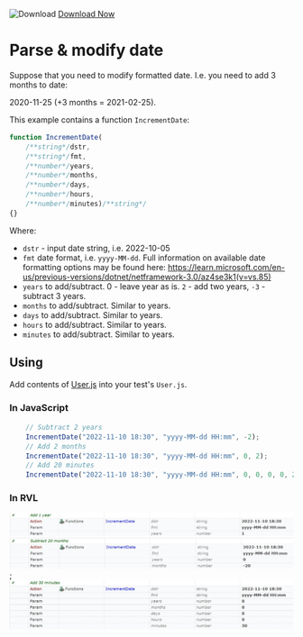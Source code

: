 ![Download](https://github.githubassets.com/images/icons/emoji/unicode/23ec.png?v8) [Download Now](https://inflectra.github.io/DownGit/#/home?url=https://github.com/Inflectra/rapise-powerpack/tree/master/IncrementDate)


# Parse & modify date

Suppose that you need to modify formatted date. I.e. you need to add 3 months to date:

2020-11-25 (+3 months = 2021-02-25).

This example contains a function `IncrementDate`:

```javascript
function IncrementDate(
	/**string*/dstr, 
	/**string*/fmt, 
	/**number*/years, 
	/**number*/months, 
	/**number*/days, 
	/**number*/hours, 
	/**number*/minutes)/**string*/
{}
```
Where:
* `dstr` - input date string, i.e. 2022-10-05
* `fmt` date format, i.e. `yyyy-MM-dd`. Full information on available date formatting options may be found here: https://learn.microsoft.com/en-us/previous-versions/dotnet/netframework-3.0/az4se3k1(v=vs.85)
* `years` to add/subtract. 0 - leave year as is. `2` - add two years, `-3` - subtract 3 years.
* `months` to add/subtract. Similar to years.
* `days` to add/subtract. Similar to years.
* `hours` to add/subtract. Similar to years.
* `minutes` to add/subtract. Similar to years.


## Using

Add contents of [User.js](User.js) into your test's `User.js`.


### In JavaScript

```javascript
    // Subtract 2 years
    IncrementDate("2022-11-10 18:30", "yyyy-MM-dd HH:mm", -2);
    // Add 2 months
    IncrementDate("2022-11-10 18:30", "yyyy-MM-dd HH:mm", 0, 2);
    // Add 20 minutes
    IncrementDate("2022-11-10 18:30", "yyyy-MM-dd HH:mm", 0, 0, 0, 0, 20);
```

### In RVL

![addyear](img/addyear.jpg)
![subtract20months](img/subtract20months.jpg);
![add30minutes](img/add30minutes.jpg)
